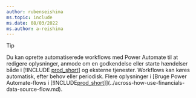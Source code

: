 ```yaml
---
author: rubenseishima
ms.topic: include
ms.date: 08/03/2022
ms.author: a-reishima
---
```

> [!TIP]
> Du kan oprette automatiserede workflows med Power Automate til at redigere oplysninger, anmode om en godkendelse eller starte hændelser både i [!INCLUDE [prod_short](prod_short.md)] og eksterne tjenester. Workflows kan køres automatisk, efter behov eller periodisk. Flere oplysninger i [Bruge Power Automate-flows i [!INCLUDE[prod_short](includes/prod_short.md)]](../across-how-use-financials-data-source-flow.md).
